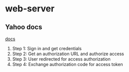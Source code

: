 # web-server

## Yahoo docs 
[docs](https://developer.yahoo.com/oauth2/guide/flows_authcode/?guccounter=1&guce_referrer=aHR0cHM6Ly9kZXZlbG9wZXIueWFob28uY29tL29hdXRoMi9ndWlkZS8&guce_referrer_sig=AQAAAFZdoUXYxsR7dEvvBD7Ggyb0I_rgBdAqs1ZLKotPkR6_nzXIt9uJ3a-Ne3zXDOY4fwEAoNqaRWtloNuRhu7MdfDFIvtTTYH-j3dK0pkUNJKHqUWkTcdYwWNhvKhaYxn_5txmwB0blx-2JwYr0m_fzVIr7rBAGoQpGG0lfm_ie9WV)

1. Step 1: Sign in and get credentials
2. Step 2: Get an authorization URL and authorize access
3. Step 3: User redirected for access authorization
4. Step 4: Exchange authorization code for access token